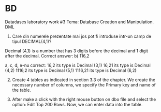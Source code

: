# BD
Datadases laboratory work #3
Tema: Database Creation and Manipulation. DML

1.	Care din numerele prezentate mai jos pot fi introduse intr-un camp de tipul DECIMAL(4,1)?

Decimal (4,1) is a number that has 3 digits before the decimal and 1 digit after the decimal.
Correct answer: b) 116,2

a, c, d, e-nu correct:
16,2 its type is Decimal (3,1)
16,21 its type is Decimal (4,2)
1116,2 its type is Decimal (5,1)
1116,21 its type is Decimal (6,2)

2.	Create 4 tables as indicated in section 3.3 of the chapter. We create the necessary number of columns, we specify the Primary key and name of the table. 

3.	After make a click with the right mouse button on dbo file and select the option: Edit Top 200 Rows. Now, we can enter data into the table. 
